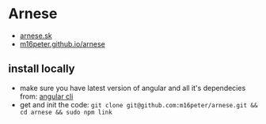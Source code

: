 # Arnese

- <a href="http://arnese.sk/">arnese.sk</a>
- <a href="https://m16peter.github.io/arnese/">m16peter.github.io/arnese</a>

## install locally

- make sure you have latest version of angular and all it's dependecies from:
<a href="https://github.com/angular/angular-cli">angular cli</a>
- get and init the code:
`
git clone git@github.com:m16peter/arnese.git && cd arnese && sudo npm link
`
